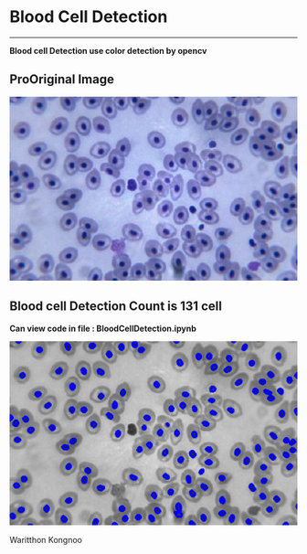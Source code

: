 # Blood Cell Detection
---
**Blood cell Detection use color detection by opencv**

## ProOriginal Image
![Original Image](pic/bloodcell.bmp)



## Blood cell Detection Count is 131 cell
**Can view code in file : BloodCellDetection.ipynb**

![Blood cell Detection](pic/BloodCellDection.png)

Waritthon Kongnoo
